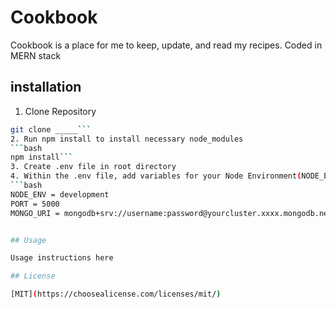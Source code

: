# Cookbook

Cookbook is a place for me to keep, update, and read my recipes. Coded in MERN stack

## installation

1. Clone Repository

````bash
git clone _____```
2. Run npm install to install necessary node_modules
```bash
npm install```
3. Create .env file in root directory
4. Within the .env file, add variables for your Node Environment(NODE_ENV), backend server port (PORT), and your MongoDB URI (MONGO_URI)
```bash
NODE_ENV = development
PORT = 5000
MONGO_URI = mongodb+srv://username:password@yourcluster.xxxx.mongodb.net/?retryWrites=true&w=majority```


## Usage

Usage instructions here

## License

[MIT](https://choosealicense.com/licenses/mit/)
````
